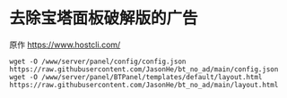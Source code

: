 # 去除宝塔面板破解版的广告

原作 https://www.hostcli.com/

```
wget -O /www/server/panel/config/config.json https://raw.githubusercontent.com/JasonHe/bt_no_ad/main/config.json
wget -O /www/server/panel/BTPanel/templates/default/layout.html https://raw.githubusercontent.com/JasonHe/bt_no_ad/main/layout.html
```
